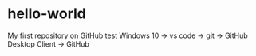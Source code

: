 # hello-world
My first repository on GitHub
test
Windows 10 -> vs code -> git -> GitHub Desktop Client -> GitHub